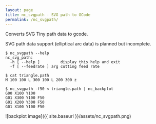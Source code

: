 ```yaml
---
layout: page
title: nc_svgpath - SVG path to GCode
permalink: /nc_svgpath/
---
```


Converts SVG Tiny path data to gcode.

SVG path data support (elliptical arc data) is planned but incomplete.


```
$ nc_svgpath --help
nc_svg_path:
  -h [ --help ]         display this help and exit
  -f [ --feedrate ] arg cutting feed rate
```

```
$ cat triangle.path 
M 100 100 L 300 100 L 200 300 z
```

```
$ nc_svgpath -f50 < triangle.path | nc_backplot 
G00 X100 Y100
G01 X300 Y100 F50
G01 X200 Y300 F50
G01 X100 Y100 F50
```

![backplot image]({{ site.baseurl }}/assets/nc_svgpath.png)
